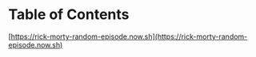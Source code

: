 # Table of Contents

[https://rick-morty-random-episode.now.sh](https://rick-morty-random-episode.now.sh)
